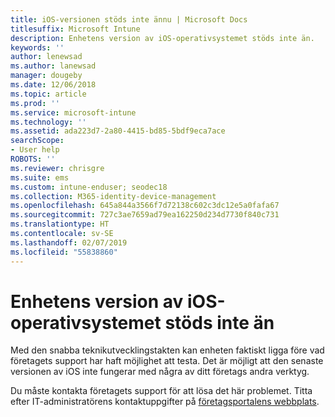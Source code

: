 ```yaml
---
title: iOS-versionen stöds inte ännu | Microsoft Docs
titlesuffix: Microsoft Intune
description: Enhetens version av iOS-operativsystemet stöds inte än.
keywords: ''
author: lenewsad
ms.author: lanewsad
manager: dougeby
ms.date: 12/06/2018
ms.topic: article
ms.prod: ''
ms.service: microsoft-intune
ms.technology: ''
ms.assetid: ada223d7-2a80-4415-bd85-5bdf9eca7ace
searchScope:
- User help
ROBOTS: ''
ms.reviewer: chrisgre
ms.suite: ems
ms.custom: intune-enduser; seodec18
ms.collection: M365-identity-device-management
ms.openlocfilehash: 645a844a3566f7d72138c602c3dc12e5a0fafa67
ms.sourcegitcommit: 727c3ae7659ad79ea162250d234d7730f840c731
ms.translationtype: HT
ms.contentlocale: sv-SE
ms.lasthandoff: 02/07/2019
ms.locfileid: "55838860"
---
```

# <a name="your-ios-devices-operating-system-version-isnt-yet-supported"></a>Enhetens version av iOS-operativsystemet stöds inte än

Med den snabba teknikutvecklingstakten kan enheten faktiskt ligga före vad företagets support har haft möjlighet att testa. Det är möjligt att den senaste versionen av iOS inte fungerar med några av ditt företags andra verktyg.

Du måste kontakta företagets support för att lösa det här problemet. Titta efter IT-administratörens kontaktuppgifter på [företagsportalens webbplats](https://go.microsoft.com/fwlink/?linkid=2010980).
